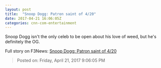 ```yaml
---
layout: post
title:  "Snoop Dogg: Patron saint of 4/20"
date: 2017-04-21 16:06:05Z
categories: cnn-com-entertainment
---
```


Snoop Dogg isn't the only celeb to be open about his love of weed, but he's definitely the OG.


Full story on F3News: [Snoop Dogg: Patron saint of 4/20](http://www.f3nws.com/n/QWxnFD)

> Posted on: Friday, April 21, 2017 9:06:05 PM
